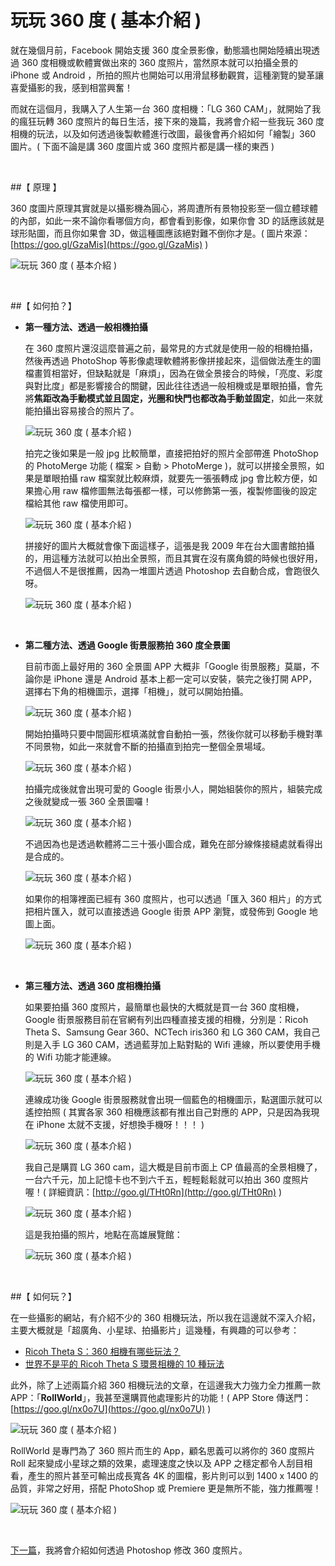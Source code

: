 # 玩玩 360 度 ( 基本介紹 ) 

就在幾個月前，Facebook 開始支援 360 度全景影像，動態牆也開始陸續出現透過 360 度相機或軟體實做出來的 360 度照片，當然原本就可以拍攝全景的 iPhone 或 Android ，所拍的照片也開始可以用滑鼠移動觀賞，這種瀏覽的變革讓喜愛攝影的我，感到相當興奮！

而就在這個月，我購入了人生第一台 360 度相機：「LG 360 CAM」，就開始了我的瘋狂玩轉 360 度照片的每日生活，接下來的幾篇，我將會介紹一些我玩 360 度相機的玩法，以及如何透過後製軟體進行改圖，最後會再介紹如何「繪製」360 圖片。( 下面不論是講 360 度圖片或 360 度照片都是講一樣的東西 )

<br/>

##【 原理 】

360 度圖片原理其實就是以攝影機為圓心，將周遭所有景物投影至一個立體球體的內部，如此一來不論你看哪個方向，都會看到影像，如果你會 3D 的話應該就是球形貼圖，而且你如果會 3D，做這種圖應該絕對難不倒你才是。( 圖片來源：[https://goo.gl/GzaMis](https://goo.gl/GzaMis) )

![玩玩 360 度 ( 基本介紹 ) ](/img/articles/201607/20160728_1_02.jpg)

<br/>

##【 如何拍？】

- **第一種方法、透過一般相機拍攝**

	在 360 度照片還沒這麼普遍之前，最常見的方式就是使用一般的相機拍攝，然後再透過 PhotoShop 等影像處理軟體將影像拼接起來，這個做法產生的圖檔畫質相當好，但缺點就是「麻煩」，因為在做全景接合的時候，「亮度、彩度與對比度」都是影響接合的關鍵，因此往往透過一般相機或是單眼拍攝，會先將**焦距改為手動模式並且固定，光圈和快門也都改為手動並固定**，如此一來就能拍攝出容易接合的照片了。

	![玩玩 360 度 ( 基本介紹 ) ](/img/articles/201607/20160728_1_04.jpg)

	拍完之後如果是一般 jpg 比較簡單，直接把拍好的照片全部帶進 PhotoShop 的 PhotoMerge 功能 ( 檔案 > 自動 > PhotoMerge )，就可以拼接全景照，如果是單眼拍攝 raw 檔案就比較麻煩，就要先一張張轉成 jpg 會比較方便，如果擔心用 raw 檔修圖無法每張都一樣，可以修飾第一張，複製修圖後的設定檔給其他 raw 檔使用即可。

	![玩玩 360 度 ( 基本介紹 ) ](/img/articles/201607/20160728_1_05.jpg)

	拼接好的圖片大概就會像下面這樣子，這張是我 2009 年在台大圖書館拍攝的，用這種方法就可以拍出全景照，而且其實在沒有廣角鏡的時候也很好用，不過個人不是很推薦，因為一堆圖片透過 Photoshop 去自動合成，會跑很久呀。

	![玩玩 360 度 ( 基本介紹 ) ](/img/articles/201607/20160728_1_03.jpg)

	<br/>

- **第二種方法、透過 Google 街景服務拍 360 度全景圖**

	目前市面上最好用的 360 全景圖 APP 大概非「Google 街景服務」莫屬，不論你是 iPhone 還是 Android 基本上都一定可以安裝，裝完之後打開 APP，選擇右下角的相機圖示，選擇「相機」，就可以開始拍攝。

	![玩玩 360 度 ( 基本介紹 ) ](/img/articles/201607/20160728_1_06.jpg)

	開始拍攝時只要中間圓形框填滿就會自動拍一張，然後你就可以移動手機對準不同景物，如此一來就會不斷的拍攝直到拍完一整個全景場域。

	![玩玩 360 度 ( 基本介紹 ) ](/img/articles/201607/20160728_1_07.jpg)

	拍攝完成後就會出現可愛的 Google 街景小人，開始組裝你的照片，組裝完成之後就變成一張 360 全景圖囉！

	![玩玩 360 度 ( 基本介紹 ) ](/img/articles/201607/20160728_1_08.jpg)

	不過因為也是透過軟體將二三十張小圖合成，難免在部分線條接縫處就看得出是合成的。

	![玩玩 360 度 ( 基本介紹 ) ](/img/articles/201607/20160728_1_09.jpg)

	如果你的相簿裡面已經有 360 度照片，也可以透過「匯入 360 相片」的方式把相片匯入，就可以直接透過 Google 街景 APP 瀏覽，或發佈到 Google 地圖上面。

	![玩玩 360 度 ( 基本介紹 ) ](/img/articles/201607/20160728_1_10.jpg)

	<br/>

- **第三種方法、透過 360 度相機拍攝**

	如果要拍攝 360 度照片，最簡單也最快的大概就是買一台 360 度相機，Google 街景服務目前在官網有列出四種直接支援的相機，分別是：Ricoh Theta S、Samsung Gear 360、NCTech iris360 和 LG 360 CAM，我自己則是入手 LG 360 CAM，透過藍芽加上點對點的 Wifi 連線，所以要使用手機的 Wifi 功能才能連線。

	![玩玩 360 度 ( 基本介紹 ) ](/img/articles/201607/20160728_1_11.jpg)

	連線成功後 Google 街景服務就會出現一個藍色的相機圖示，點選圖示就可以遙控拍照 ( 其實各家 360 相機應該都有推出自己對應的 APP，只是因為我現在 iPhone 太就不支援，好想換手機呀！！！ )

	![玩玩 360 度 ( 基本介紹 ) ](/img/articles/201607/20160728_1_12.jpg)

	我自己是購買 LG 360 cam，這大概是目前市面上 CP 值最高的全景相機了，一台六千元，加上記憶卡也不到六千五，輕輕鬆鬆就可以拍出 360 度照片喔！( 詳細資訊：[http://goo.gl/THt0Rn](http://goo.gl/THt0Rn) )

	![玩玩 360 度 ( 基本介紹 ) ](/img/articles/201607/20160728_1_13.jpg)

	這是我拍攝的照片，地點在高雄展覽館：

	![玩玩 360 度 ( 基本介紹 ) ](/img/articles/201607/20160728_1_14.jpg)

<br/>

##【 如何玩？】
 
在一些攝影的網站，有介紹不少的 360 相機玩法，所以我在這邊就不深入介紹，主要大概就是「超廣角、小星球、拍攝影片」這幾種，有興趣的可以參考：

- [Ricoh Theta S：360 相機有哪些玩法？](http://www.imagejoy.com/article/537)
- [世界不是平的 Ricoh Theta S 環景相機的 10 種玩法](http://www.mobile01.com/newsdetail.php?id=17697)

此外，除了上述兩篇介紹 360 相機玩法的文章，在這邊我大力強力全力推薦一款 APP：「**RollWorld**」，我甚至還購買他處理影片的功能！( APP Store 傳送門：[https://goo.gl/nx0o7U](https://goo.gl/nx0o7U) )

![玩玩 360 度 ( 基本介紹 ) ](/img/articles/201607/20160728_1_15.jpg)

RollWorld 是專門為了 360 照片而生的 App，顧名思義可以將你的 360 度照片 Roll 起來變成小星球之類的效果，處理速度之快以及 APP 之穩定都令人刮目相看，產生的照片甚至可輸出成長寬各 4K 的圖檔，影片則可以到 1400 x 1400 的品質，非常之好用，搭配 PhotoShop 或 Premiere 更是無所不能，強力推薦喔！

![玩玩 360 度 ( 基本介紹 ) ](/img/articles/201607/20160728_1_16.jpg)

<br/>

[下一篇](http://www.oxxostudio.tw/articles/201607/panorama-360-2.html)，我將會介紹如何透過 Photoshop 修改 360 度照片。

<br/>





